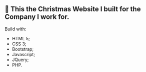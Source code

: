 ## 🎅 This the Christmas Website I built for the Company I work for.

Build with:

- HTML 5;
- CSS 3;
- Bootstrap;
- Javascript;
- JQuery;
- PHP.
